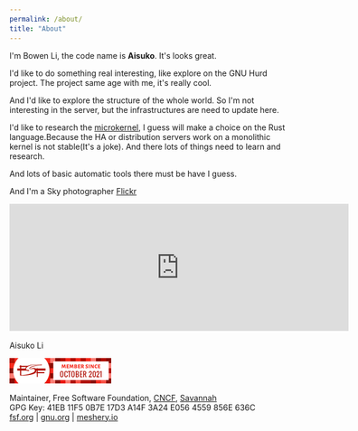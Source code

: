 ```yaml
---
permalink: /about/
title: "About"
---
```


I'm Bowen Li, the code name is **Aisuko**. It's looks great.


I'd like to do something real interesting, like explore on the GNU Hurd project. The project same age with me, it's really cool.

And I'd like to explore the structure of the whole world. So I'm not interesting in the server, but the infrastructures are need to update here.

I'd like to research the [microkernel](https://dev.to/aisuko/the-concepts-of-microkernel-3i08), I guess will make a choice on the Rust language.Because the HA or distribution servers work on a monolithic kernel is not stable(It's a joke). And there lots of things need to learn and research.

And lots of basic automatic tools there must be have I guess.

And I'm a Sky photographer [Flickr](https://flickr.com/people/aisukoli/)


<iframe src="https://github.com/sponsors/Aisuko/card" title="Sponsor Aisuko" height="225" width="600" style="border: 0;"></iframe>


Aisuko Li  

![fsf member](../assets/images/5569169.png)  

Maintainer, Free Software Foundation, [CNCF](https://community.cncf.io/u/mbkrge/#/about), [Savannah](https://savannah.nongnu.org/users/aisuko)  
GPG Key: 41EB 11F5 0B7E 17D3 A14F 3A24 E056 4559 856E 636C   
[fsf.org](https://fsf.org) | [gnu.org](https://gnu.org) | [meshery.io](https://meshery.io)


